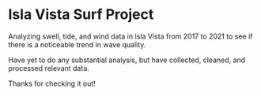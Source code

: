 # Isla Vista Surf Project

Analyzing swell, tide, and wind data in Isla Vista from 2017 to 2021 to see if there is a noticeable trend in wave quality. <br/>

Have yet to do any substantial analysis, but have collected, cleaned, and processed relevant data. <br/>

Thanks for checking it out!

